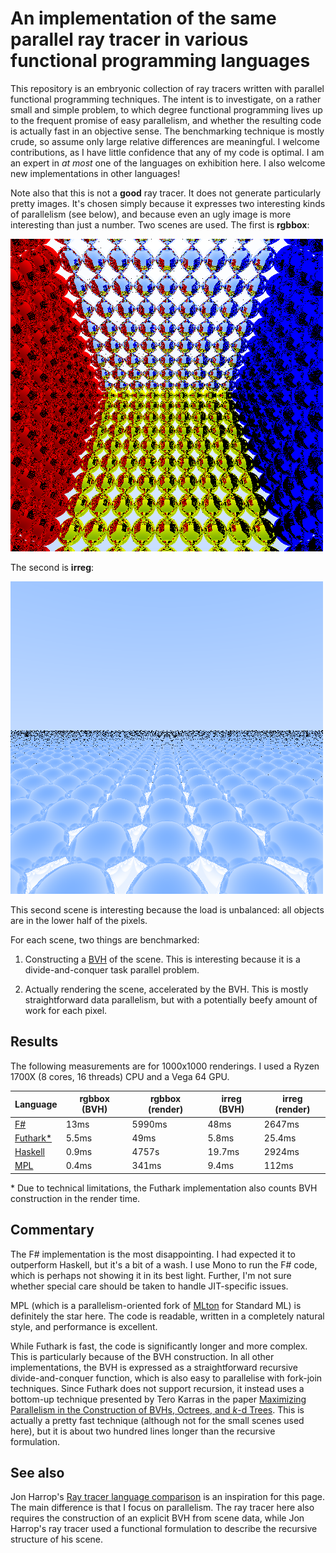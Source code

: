 # An implementation of the same parallel ray tracer in various functional programming languages

This repository is an embryonic collection of ray tracers written with
parallel functional programming techniques.  The intent is to
investigate, on a rather small and simple problem, to which degree
functional programming lives up to the frequent promise of easy
parallelism, and whether the resulting code is actually fast in an
objective sense.  The benchmarking technique is mostly crude, so
assume only large relative differences are meaningful.  I welcome
contributions, as I have little confidence that any of my code is
optimal.  I am an expert in *at most* one of the languages on
exhibition here.  I also welcome new implementations in other
languages!

Note also that this is not a **good** ray tracer.  It does not
generate particularly pretty images.  It's chosen simply because it
expresses two interesting kinds of parallelism (see below), and
because even an ugly image is more interesting than just a number.
Two scenes are used.  The first is **rgbbox**:

![rgbbox](rgbbox.png)

The second is **irreg**:

![irreg](irreg.png)

This second scene is interesting because the load is unbalanced: all
objects are in the lower half of the pixels.

For each scene, two things are benchmarked:

1. Constructing a
   [BVH](https://en.wikipedia.org/wiki/Bounding_volume_hierarchy) of
   the scene.  This is interesting because it is a divide-and-conquer
   task parallel problem.

2. Actually rendering the scene, accelerated by the BVH.  This is
   mostly straightforward data parallelism, but with a potentially
   beefy amount of work for each pixel.

## Results

The following measurements are for 1000x1000 renderings.  I used a
Ryzen 1700X (8 cores, 16 threads) CPU and a Vega 64 GPU.

Language | rgbbox (BVH) | rgbbox (render) | irreg (BVH) | irreg (render)
-------- | ------------ | --------------- | ----------- | --------------
[F#](fsharp/) | 13ms | 5990ms | 48ms | 2647ms
[Futhark\*](futhark/) | 5.5ms | 49ms | 5.8ms | 25.4ms
[Haskell](haskell/) | 0.9ms | 4757s | 19.7ms | 2924ms
[MPL](https://github.com/MPLLang/mpl/blob/master/examples/src/ray.sml) | 0.4ms | 341ms | 9.4ms | 112ms

\* Due to technical limitations, the Futhark implementation also
counts BVH construction in the render time.

## Commentary

The F# implementation is the most disappointing.  I had expected it to
outperform Haskell, but it's a bit of a wash.  I use Mono to run the
F# code, which is perhaps not showing it in its best light.  Further,
I'm not sure whether special care should be taken to handle
JIT-specific issues.

MPL (which is a parallelism-oriented fork of
[MLton](http://mlton.org/) for Standard ML) is definitely the star
here.  The code is readable, written in a completely natural style,
and performance is excellent.

While Futhark is fast, the code is significantly longer and more
complex.  This is particularly because of the BVH construction.  In
all other implementations, the BVH is expressed as a straightforward
recursive divide-and-conquer function, which is also easy to
parallelise with fork-join techniques.  Since Futhark does not support
recursion, it instead uses a bottom-up technique presented by Tero
Karras in the paper [Maximizing Parallelism in the Construction of
BVHs, Octrees, and *k*-d
Trees](https://research.nvidia.com/sites/default/files/publications/karras2012hpg_paper.pdf).
This is actually a pretty fast technique (although not for the small
scenes used here), but it is about two hundred lines longer than the
recursive formulation.

## See also

Jon Harrop's [Ray tracer language
comparison](https://www.ffconsultancy.com/languages/ray_tracer/index.html)
is an inspiration for this page.  The main difference is that I focus
on parallelism.  The ray tracer here also requires the construction of
an explicit BVH from scene data, while Jon Harrop's ray tracer used a
functional formulation to describe the recursive structure of his
scene.
